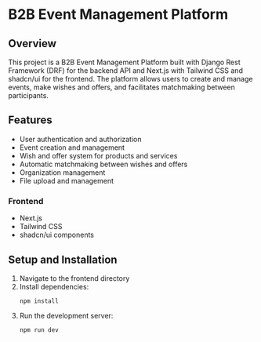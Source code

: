 # B2B Event Management Platform

## Overview

This project is a B2B Event Management Platform built with Django Rest Framework (DRF) for the backend API and Next.js with Tailwind CSS and shadcn/ui for the frontend. The platform allows users to create and manage events, make wishes and offers, and facilitates matchmaking between participants.

## Features

- User authentication and authorization
- Event creation and management
- Wish and offer system for products and services
- Automatic matchmaking between wishes and offers
- Organization management
- File upload and management

### Frontend
- Next.js
- Tailwind CSS
- shadcn/ui components


## Setup and Installation

1. Navigate to the frontend directory
2. Install dependencies:
   ```
   npm install
   ```
3. Run the development server:
   ```
   npm run dev
   ```
